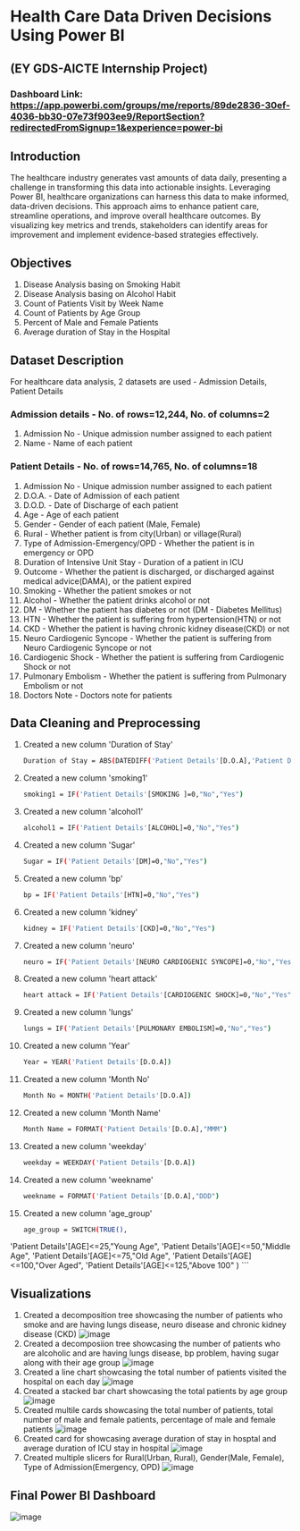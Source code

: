 # Health Care Data Driven Decisions Using Power BI
## (EY GDS-AICTE Internship Project)
### Dashboard Link: https://app.powerbi.com/groups/me/reports/89de2836-30ef-4036-bb30-07e73f903ee9/ReportSection?redirectedFromSignup=1&experience=power-bi
## Introduction
The healthcare industry generates vast amounts of data daily, presenting a challenge in transforming this data into actionable insights. Leveraging Power BI, healthcare organizations can harness this data to make informed, data-driven decisions. This approach aims to enhance patient care, streamline operations, and improve overall healthcare outcomes. By visualizing key metrics and trends, stakeholders can identify areas for improvement and implement evidence-based strategies effectively.
## Objectives
1. Disease Analysis basing on Smoking Habit
2. Disease Analysis basing on Alcohol Habit
3. Count of Patients Visit by Week Name
4. Count of Patients by Age Group
5. Percent of Male and Female Patients
6. Average duration of Stay in the Hospital
## Dataset Description
For healthcare data analysis, 2 datasets are used - Admission Details, Patient Details
### Admission details - No. of rows=12,244, No. of columns=2
1. Admission No - Unique admission number assigned to each patient
2. Name - Name of each patient
### Patient Details - No. of rows=14,765, No. of columns=18
1. Admission No - Unique admission number assigned to each patient
2. D.O.A. - Date of Admission of each patient
3. D.O.D. - Date of Discharge of each patient
4. Age - Age of each patient
5. Gender - Gender of each patient (Male, Female)
6. Rural - Whether patient is from city(Urban) or village(Rural)
7. Type of Admission-Emergency/OPD - Whether the patient is in emergency or OPD
8. Duration of Intensive Unit Stay - Duration of a patient in ICU
9. Outcome - Whether the patient is discharged, or discharged against medical advice(DAMA), or the patient expired
10. Smoking - Whether the patient smokes or not
11. Alcohol - Whether the patient drinks alcohol or not
12. DM - Whether the patient has diabetes or not (DM - Diabetes Mellitus)
13. HTN - Whether the patient is suffering from hypertension(HTN) or not
14. CKD - Whether the patient is having chronic kidney disease(CKD) or not
15. Neuro Cardiogenic Syncope - Whether the patient is suffering from Neuro Cardiogenic Syncope or not
16. Cardiogenic Shock - Whether the patient is suffering from Cardiogenic Shock or not
17. Pulmonary Embolism - Whether the patient is suffering from Pulmonary Embolism or not
18. Doctors Note - Doctors note for patients
## Data Cleaning and Preprocessing
1. Created a new column 'Duration of Stay'
   ```bash
   Duration of Stay = ABS(DATEDIFF('Patient Details'[D.O.A],'Patient Details'[D.O.D],DAY))
   ```
2. Created a new column 'smoking1'
   ```bash
   smoking1 = IF('Patient Details'[SMOKING ]=0,"No","Yes")
   ```
3. Created a new column 'alcohol1'
   ```bash
   alcohol1 = IF('Patient Details'[ALCOHOL]=0,"No","Yes")
   ```
4. Created a new column 'Sugar'
   ```bash
   Sugar = IF('Patient Details'[DM]=0,"No","Yes")
   ```
5. Created a new column 'bp'
   ```bash
   bp = IF('Patient Details'[HTN]=0,"No","Yes")
   ```
6. Created a new column 'kidney'
   ```bash
   kidney = IF('Patient Details'[CKD]=0,"No","Yes")
   ```
7. Created a new column 'neuro'
   ```bash
   neuro = IF('Patient Details'[NEURO CARDIOGENIC SYNCOPE]=0,"No","Yes")
   ```
8. Created a new column 'heart attack'
   ```bash
   heart attack = IF('Patient Details'[CARDIOGENIC SHOCK]=0,"No","Yes")
   ```
9. Created a new column 'lungs'
    ```bash
    lungs = IF('Patient Details'[PULMONARY EMBOLISM]=0,"No","Yes")
    ```
10. Created a new column 'Year'
    ```bash
    Year = YEAR('Patient Details'[D.O.A])
    ```
11. Created a new column 'Month No'
    ```bash
    Month No = MONTH('Patient Details'[D.O.A])
    ```
12. Created a new column 'Month Name'
    ```bash
    Month Name = FORMAT('Patient Details'[D.O.A],"MMM")
    ```
13. Created a new column 'weekday'
    ```bash
    weekday = WEEKDAY('Patient Details'[D.O.A])
    ```
14. Created a new column 'weekname'
    ```bash
    weekname = FORMAT('Patient Details'[D.O.A],"DDD")
    ```
15. Created a new column 'age_group'
    ```bash
    age_group = SWITCH(TRUE(),
'Patient Details'[AGE]<=25,"Young Age",
'Patient Details'[AGE]<=50,"Middle Age",
'Patient Details'[AGE]<=75,"Old Age",
'Patient Details'[AGE]<=100,"Over Aged",
'Patient Details'[AGE]<=125,"Above 100"
) ```
## Visualizations
1. Created a decomposition tree showcasing the number of patients who smoke and are having lungs disease, neuro disease and chronic kidney disease (CKD)
   ![image](https://github.com/Tejas320/Healthcare-data-analysis-PowerBI/assets/73283098/c6e2fb22-e0bc-4ea7-943b-4d3ec096e759)
2. Created a decomposiion tree showcasing the number of patients who are alcoholic and are having lungs disease, bp problem, having sugar along with their age group
   ![image](https://github.com/Tejas320/Healthcare-data-analysis-PowerBI/assets/73283098/b0ff6de2-8852-4648-9c67-7c96cbda8942)
3. Created a line chart showcasing the total number of patients visited the hospital on each day
   ![image](https://github.com/Tejas320/Healthcare-data-analysis-PowerBI/assets/73283098/f3f9669a-6a75-43fc-b3f2-fe7bf65d8c80)
4. Created a stacked bar chart showcasing the total patients by age group
   ![image](https://github.com/Tejas320/Healthcare-data-analysis-PowerBI/assets/73283098/0bf1e89c-515d-4526-88a7-806e286a4106)
5. Created multile cards showcasing the total number of patients, total number of male and female patients, percentage of male and female patients
   ![image](https://github.com/Tejas320/Healthcare-data-analysis-PowerBI/assets/73283098/50945e1d-03df-4ba4-9aa3-f4ba4623d2f4)
6. Created card for showcasing average duration of stay in hosptal and average duration of ICU stay in hospital
   ![image](https://github.com/Tejas320/Healthcare-data-analysis-PowerBI/assets/73283098/fe5446ca-8c06-4eab-bb21-4b5042fef12e)
7. Created multiple slicers for Rural(Urban, Rural), Gender(Male, Female), Type of Admission(Emergency, OPD)
   ![image](https://github.com/Tejas320/Healthcare-data-analysis-PowerBI/assets/73283098/0162f262-e60d-401c-8094-75c849996902)
## Final Power BI Dashboard
![image](https://github.com/Tejas320/Healthcare-data-analysis-PowerBI/assets/73283098/4e2d64d0-e028-482a-8c4e-83ce44636a22)






